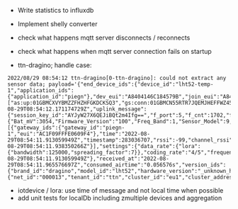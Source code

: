 * Write statistics to influxdb
* Implement shelly converter
* check what happens mqtt server disconnects / reconnects
* check what happens when mqtt server connection fails on startup

* ttn-dragino; handle case:
```
2022/08/29 08:54:12 ttn-dragino[0-ttn-dragino]: could not extract any sensor data; payload='{"end_device_ids":{"device_id":"lht52-temp-1","application_ids":{"application_id":"piegn"},"dev_eui":"A8404146C184579B","join_eui":"A840410000000100","dev_addr":"260BA38C"},"correlation_ids":["as:up:01GBMCXVYBMZZFHZHFGKDCKSQ3","gs:conn:01GBMCN55RTR7JQEMJHEFFWZ45","gs:up:host:01GBMCN5609J54R7HATNS2Y6YQ","gs:uplink:01GBMCXVQWV4W3NEDZGTTNTVKR","ns:uplink:01GBMCXVQXNW58CRTTQQGQ652F","rpc:/ttn.lorawan.v3.GsNs/HandleUplink:01GBMCXVQXC7TPXZZX58F7CF7Z","rpc:/ttn.lorawan.v3.NsAs/HandleUplink:01GBMCXVYA4YS3DVKWH32P0FQB"],"received_at":"2022-08-29T08:54:12.171174729Z","uplink_message":{"session_key_id":"AYJyW27X6QEJiBQt2m4Ifg==","f_port":5,"f_cnt":1702,"frm_payload":"CQEAAQAL7g==","decoded_payload":{"Bat_mV":3054,"Firmware_Version":"100","Freq_Band":1,"Sensor_Model":9,"Sub_Band":0},"rx_metadata":[{"gateway_ids":{"gateway_id":"piegn-1","eui":"AC1F09FFFE0609F4"},"time":"2022-08-29T08:54:11.913059949Z","timestamp":283036707,"rssi":-99,"channel_rssi":-99,"snr":11,"uplink_token":"ChUKEwoHcGllZ24tMRIIrB8J//4GCfQQo5j7hgEaDAiz/bGYBhCbtoHMAyC40bWynggqDAiz/bGYBhDt4LCzAw==","received_at":"2022-08-29T08:54:11.938350266Z"}],"settings":{"data_rate":{"lora":{"bandwidth":125000,"spreading_factor":7}},"coding_rate":"4/5","frequency":"867500000","timestamp":283036707,"time":"2022-08-29T08:54:11.913059949Z"},"received_at":"2022-08-29T08:54:11.965576697Z","consumed_airtime":"0.056576s","version_ids":{"brand_id":"dragino","model_id":"lht52","hardware_version":"_unknown_hw_version_","firmware_version":"1.0","band_id":"EU_863_870"},"network_ids":{"net_id":"000013","tenant_id":"ttn","cluster_id":"eu1","cluster_address":"eu1.cloud.thethings.network"}}}'
```
* iotdevice / lora: use time of message and not local time when possible
* add unit tests for localDb including zmultiple devices and aggregation